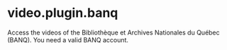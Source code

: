 # video.plugin.banq

Access the videos of the Bibliothèque et Archives Nationales du Québec (BANQ).
You need a valid BANQ account.
